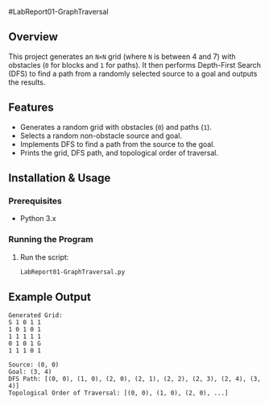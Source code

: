 #LabReport01-GraphTraversal


## Overview
This project generates an `N×N` grid (where `N` is between 4 and 7) with obstacles (`0` for blocks and `1` for paths). It then performs Depth-First Search (DFS) to find a path from a randomly selected source to a goal and outputs the results.

## Features
- Generates a random grid with obstacles (`0`) and paths (`1`).
- Selects a random non-obstacle source and goal.
- Implements DFS to find a path from the source to the goal.
- Prints the grid, DFS path, and topological order of traversal.

## Installation & Usage
### Prerequisites
- Python 3.x

### Running the Program

1. Run the script:
   ```bash
   LabReport01-GraphTraversal.py
   ```

## Example Output
```
Generated Grid:
S 1 0 1 1
1 0 1 0 1
1 1 1 1 1
0 1 0 1 G
1 1 1 0 1

Source: (0, 0)
Goal: (3, 4)
DFS Path: [(0, 0), (1, 0), (2, 0), (2, 1), (2, 2), (2, 3), (2, 4), (3, 4)]
Topological Order of Traversal: [(0, 0), (1, 0), (2, 0), ...]
```




